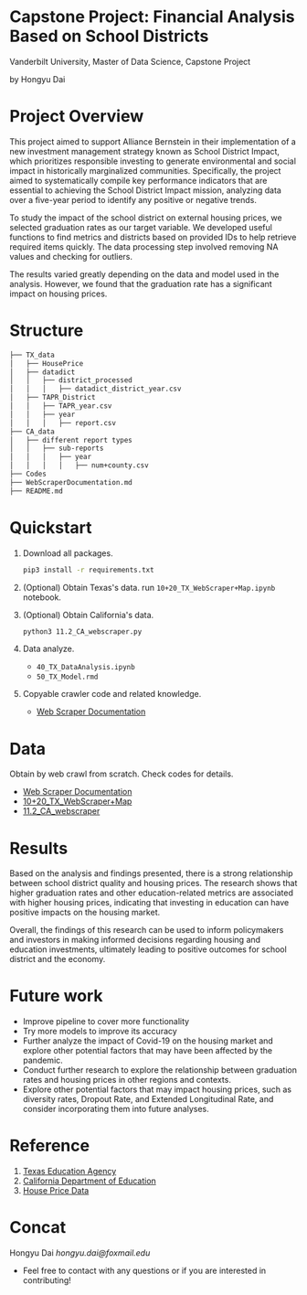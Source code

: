# Capstone Project: Financial Analysis Based on School Districts

Vanderbilt University, Master of Data Science, Capstone Project

by Hongyu Dai

# Project Overview
This project aimed to support Alliance Bernstein in their implementation of a new investment management strategy known as School District Impact, which prioritizes responsible investing to generate environmental and social impact in historically marginalized communities. Specifically, the project aimed to systematically compile key performance indicators that are essential to achieving the School District Impact mission, analyzing data over a five-year period to identify any positive or negative trends.

To study the impact of the school district on external housing prices, we selected graduation rates as our target variable. We developed useful functions to find metrics and districts based on provided IDs to help retrieve required items quickly. The data processing step involved removing NA values and checking for outliers.

The results varied greatly depending on the data and model used in the analysis. However, we found that the graduation rate has a significant impact on housing prices.

# Structure

```bash
├── TX_data
│   ├── HousePrice
│   ├── datadict
│   │   ├── district_processed
│   │   │   ├── datadict_district_year.csv
│   ├── TAPR_District
│   │   ├── TAPR_year.csv
│   │   ├── year
│   │   │   ├── report.csv
├── CA_data
│   ├── different report types
│   │   ├── sub-reports
│   │   │   ├── year
│   │   │   │   ├── num+county.csv
├── Codes
├── WebScraperDocumentation.md
├── README.md
```


# Quickstart
1. Download all packages.
    ```bash
    pip3 install -r requirements.txt
    ```

2. (Optional) Obtain Texas's data.
    run `10+20_TX_WebScraper+Map.ipynb` notebook.

3. (Optional) Obtain California's data.
    ```bash
    python3 11.2_CA_webscraper.py
    ```

4. Data analyze.
    - `40_TX_DataAnalysis.ipynb`
    - `50_TX_Model.rmd`

5. Copyable crawler code and related knowledge.
   - [Web Scraper Documentation](/WebScraperDocumentation.md)

# Data
Obtain by web crawl from scratch. Check codes for details. 

- [Web Scraper Documentation](/WebScraperDocumentation.md)
- [10+20_TX_WebScraper+Map](/10+20_TX_WebScraper+Map.ipynb)
- [11.2_CA_webscraper](/11.2_CA_webscraper.py)



# Results

Based on the analysis and findings presented, there is a strong relationship between school district quality and housing prices. The research shows that higher graduation rates and other education-related metrics are associated with higher housing prices, indicating that investing in education can have positive impacts on the housing market.

Overall, the findings of this research can be used to inform policymakers and investors in making informed decisions regarding housing and education investments, ultimately leading to positive outcomes for school district and the economy.


# Future work
- Improve pipeline to cover more functionality
- Try more models to improve its accuracy
- Further analyze the impact of Covid-19 on the housing market and explore other potential factors that may have been affected by the pandemic.
- Conduct further research to explore the relationship between graduation rates and housing prices in other regions and contexts.
- Explore other potential factors that may impact housing prices, such as diversity rates, Dropout Rate, and Extended Longitudinal Rate, and consider incorporating them into future analyses.


# Reference
1. [Texas Education Agency](https://tea.texas.gov/texas-schools)
2. [California Department of Education](https://dq.cde.ca.gov/dataquest/)
3. [House Price Data](https://www.redfin.com/news/data-center/)

# Concat

Hongyu Dai _hongyu.dai@foxmail.edu_


* Feel free to contact with any questions or if you are interested in contributing!

